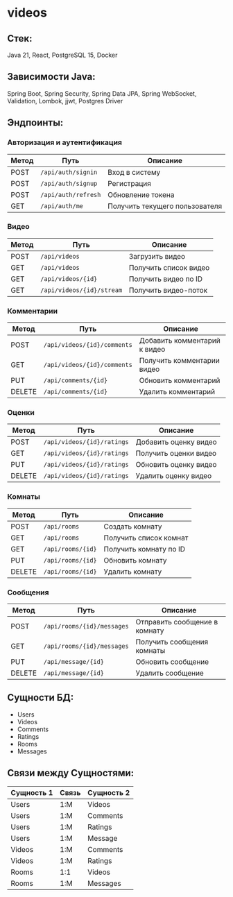 # videos

## Стек:
Java 21, React, PostgreSQL 15, Docker

## Зависимости Java:
Spring Boot, Spring Security, Spring Data JPA, Spring WebSocket, Validation, Lombok, jjwt, Postgres Driver

## Эндпоинты:


### Авторизация и аутентификация
| Метод | Путь | Описание |
|-------|------|----------|
| POST | `/api/auth/signin` | Вход в систему |
| POST | `/api/auth/signup` | Регистрация |
| POST | `/api/auth/refresh` | Обновление токена |
| GET | `/api/auth/me` | Получить текущего пользователя |

### Видео
| Метод | Путь | Описание |
|-------|------|----------|
| POST | `/api/videos` | Загрузить видео |
| GET | `/api/videos` | Получить список видео |
| GET | `/api/videos/{id}` | Получить видео по ID |
| GET | `/api/videos/{id}/stream` | Получить видео-поток |

### Комментарии
| Метод | Путь | Описание |
|-------|------|----------|
| POST | `/api/videos/{id}/comments` | Добавить комментарий к видео |
| GET | `/api/videos/{id}/comments` | Получить комментарии видео |
| PUT | `/api/comments/{id}` | Обновить комментарий |
| DELETE | `/api/comments/{id}` | Удалить комментарий |

### Оценки
| Метод | Путь | Описание |
|-------|------|----------|
| POST | `/api/videos/{id}/ratings` | Добавить оценку видео |
| GET | `/api/videos/{id}/ratings` | Получить оценки видео |
| PUT | `/api/videos/{id}/ratings` | Обновить оценку видео |
| DELETE | `/api/videos/{id}/ratings` | Удалить оценку видео |

### Комнаты
| Метод | Путь | Описание |
|-------|------|----------|
| POST | `/api/rooms` | Создать комнату |
| GET | `/api/rooms` | Получить список комнат |
| GET | `/api/rooms/{id}` | Получить комнату по ID |
| PUT | `/api/rooms/{id}` | Обновить комнату |
| DELETE | `/api/rooms/{id}` | Удалить комнату |

### Сообщения
| Метод | Путь | Описание |
|-------|------|----------|
| POST | `/api/rooms/{id}/messages` | Отправить сообщение в комнату |
| GET | `/api/rooms/{id}/messages` | Получить сообщения комнаты |
| PUT | `/api/message/{id}` | Обновить сообщение |
| DELETE | `/api/message/{id}` | Удалить сообщение |

## Сущности БД:
- Users
- Videos  
- Comments
- Ratings
- Rooms
- Messages

## Связи между Сущностями:
| Сущность 1 | Связь | Сущность 2 |
|------------|-------|------------|
| Users | 1:M | Videos |
| Users | 1:M | Comments |
| Users | 1:M | Ratings |
| Users | 1:M | Message |
| Videos | 1:M | Comments |
| Videos | 1:M | Ratings |
| Rooms | 1:1 | Videos |
| Rooms | 1:M | Messages |